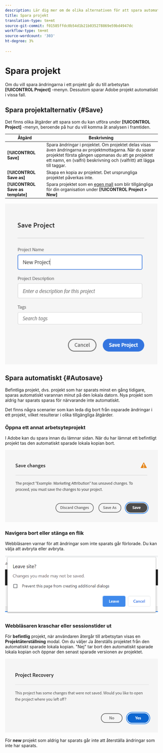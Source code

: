 ```yaml
---
description: Lär dig mer om de olika alternativen för att spara automatiskt, spara som och spara som mall.
title: Spara projekt
translation-type: tm+mt
source-git-commit: f01585ffdc0b54d1b21b035278869e59bd4947dc
workflow-type: tm+mt
source-wordcount: '303'
ht-degree: 3%

---
```


# Spara projekt

Om du vill spara ändringarna i ett projekt går du till arbetsytan **[!UICONTROL Project]** -menyn. Dessutom sparar Adobe projekt automatiskt i vissa fall.

## Spara projektalternativ {#Save}

Det finns olika åtgärder att spara som du kan utföra under **[!UICONTROL Project]** -menyn, beroende på hur du vill komma åt analysen i framtiden.

| Åtgärd | Beskrivning |
|---|---| 
| **[!UICONTROL Save]** | Spara ändringar i projektet. Om projektet delas visas även ändringarna av projektmottagarna. När du sparar projektet första gången uppmanas du att ge projektet ett namn, en (valfri) beskrivning och (valfritt) att lägga till taggar. |
| **[!UICONTROL Save as]** | Skapa en kopia av projektet. Det ursprungliga projektet påverkas inte. |
| **[!UICONTROL Save as template]** | Spara projektet som en [egen mall](https://docs.adobe.com/content/help/sv-SE/analytics/analyze/analysis-workspace/build-workspace-project/starter-projects.html) som blir tillgängliga för din organisation under **[!UICONTROL Project > New]** |

![](assets/save-project.png)

## Spara automatiskt {#Autosave}

Befintliga projekt, dvs. projekt som har sparats minst en gång tidigare, sparas automatiskt varannan minut på den lokala datorn. Nya projekt som aldrig har sparats sparas för närvarande inte automatiskt.

Det finns några scenarier som kan leda dig bort från osparade ändringar i ett projekt, vilket resulterar i olika tillgängliga åtgärder.

### Öppna ett annat arbetsyteprojekt

I Adobe kan du spara innan du lämnar sidan. När du har lämnat ett befintligt projekt tas den automatiskt sparade lokala kopian bort.

![](assets/existing-save.png)

### Navigera bort eller stänga en flik

Webbläsaren varnar för att ändringar som inte sparats går förlorade. Du kan välja att avbryta eller avbryta.

![](assets/browser-image.png)

### Webbläsaren kraschar eller sessionstider ut

För **befintlig** projekt, när användaren återgår till arbetsytan visas en **Projektåterställning** modal. Om du väljer Ja återställs projektet från den automatiskt sparade lokala kopian. &quot;Nej&quot; tar bort den automatiskt sparade lokala kopian och öppnar den senast sparade versionen av projektet.

![](assets/project-recovery.png)

För **new** projekt som aldrig har sparats går inte att återställa ändringar som inte har sparats.